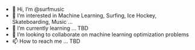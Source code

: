 - 👋 Hi, I’m @surfmusic
- 👀 I’m interested in Machine Learning, Surfing, Ice Hockey, Skateboarding, Music ...
- 🌱 I’m currently learning ... TBD
- 💞️ I’m looking to collaborate on machine learning optimization problems
- 📫 How to reach me ... TBD

<!---
surfmusic/surfmusic is a ✨ special ✨ repository because its `README.md` (this file) appears on your GitHub profile.
You can click the Preview link to take a look at your changes.
--->

